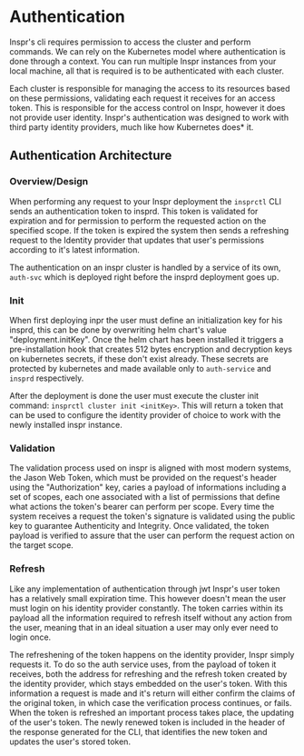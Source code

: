 # Authentication
Inspr's cli requires permission to access the cluster and perform commands. We can rely on the Kubernetes model where authentication is done through a context. You can run multiple Inspr instances from your local machine, all that is required is to be authenticated with each cluster.
 
Each cluster is responsible for managing the access to its resources based on these permissions, validating each request it receives for an access token. This is responsible for the access control on Inspr, however it does not provide user identity. Inspr's authentication was designed to work with third party identity providers, much like how Kubernetes does* it.  
 
## Authentication Architecture
 
### Overview/Design
When performing any request to your Inspr deployment the `insprctl` CLI sends an authentication token to insprd. This token is validated for expiration and for permission to perform the requested action on the specified scope. If the token is expired the system then sends a refreshing request to the Identity provider that updates that user's permissions according to it's latest information.
 
The authentication on an inspr cluster is handled by a service of its own, `auth-svc` which is deployed right before the insprd deployment goes up.
 
### Init
When first deploying inpr the user must define an initialization key for his insprd, this can be done by overwriting helm chart's value "deployment.initKey". Once the helm chart has been installed it triggers a pre-installation hook that creates 512 bytes encryption and decryption keys on kubernetes secrets, if these don't exist already. These secrets are protected by kubernetes and made available only to `auth-service` and `insprd` respectively.
 
After the deployment is done the user must execute the cluster init command: `insprctl cluster init <initKey>`. This will return a token that can be used to configure the identity provider of choice to work with the newly installed inspr instance.
 
 
### Validation
 
The validation process used on inspr is aligned with most modern systems, the Jason Web Token, which must be provided on the request's header using the "Authorization" key, caries a payload of informations including a set of scopes, each one associated with a list of permissions that define what actions the token's bearer can perform per scope. Every time the system receives a request the token's signature is validated using the public key to guarantee Authenticity and Integrity. Once validated, the token payload is verified to assure that the user can perform the request action on the target scope.
 
### Refresh
 
Like any implementation of authentication through jwt Inspr's user token has a relatively small expiration time. This however doesn't mean the user must login on his identity provider constantly. The token carries within its payload all the information required to refresh itself without any action from the user, meaning that in an ideal situation a user may only ever need to login once.
 
The refreshening of the token happens on the identity provider, Inspr simply requests it. To do so the auth service uses, from the payload of token it receives, both the address for refreshing and the refresh token created by the identity provider, which stays embedded on the user's token. With this information a request is made and it's return will either confirm the claims of the original token, in which case the verification process continues, or fails. When the token is refreshed an important process takes place, the updating of the user's token. The newly renewed token is included in the header of the response generated for the CLI, that identifies the new token and updates the user's stored token.
